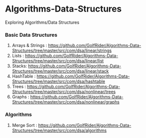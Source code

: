 # Algorithms-Data-Structures
Exploring Algorithms/Data Structures

### Basic Data Structures
  1. Arrays & Strings :  https://github.com/GolfRider/Algorithms-Data-Structures/tree/master/src/com/dsa/linear/strings
  2. Lists :      https://github.com/GolfRider/Algorithms-Data-Structures/tree/master/src/com/dsa/linear/list
  3. Stacks:      https://github.com/GolfRider/Algorithms-Data-Structures/tree/master/src/com/dsa/linear/stack
  4. HashTable :  https://github.com/GolfRider/Algorithms-Data-Structures/tree/master/src/com/dsa/hashtable
  5. Trees :      https://github.com/GolfRider/Algorithms-Data-Structures/tree/master/src/com/dsa/nonlinear/trees     
  6. Graphs :     https://github.com/GolfRider/Algorithms-Data-Structures/tree/master/src/com/dsa/nonlinear/graphs
  
### Algorithms
  1. Merge Sort :   https://github.com/GolfRider/Algorithms-Data-Structures/tree/master/src/com/dsa/algorithms

